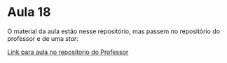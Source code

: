 # Aula 18

O material da aula estão nesse repositório, mas passem no repositório do professor e de uma *star*:

[Link para aula no repositorio do Professor](https://github.com/AhirtonLopes/School_of_AI_18)
